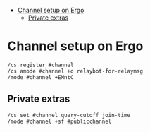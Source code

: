 <!-- START doctoc generated TOC please keep comment here to allow auto update -->
<!-- DON'T EDIT THIS SECTION, INSTEAD RE-RUN doctoc TO UPDATE -->

- [Channel setup on Ergo](#channel-setup-on-ergo)
  - [Private extras](#private-extras)

<!-- END doctoc generated TOC please keep comment here to allow auto update -->

# Channel setup on Ergo

```
/cs register #channel
/cs amode #channel +o relaybot-for-relaymsg
/mode #channel +EMntC
```

## Private extras

```
/cs set #channel query-cutoff join-time
/mode #channel +sf #publicchannel
```
